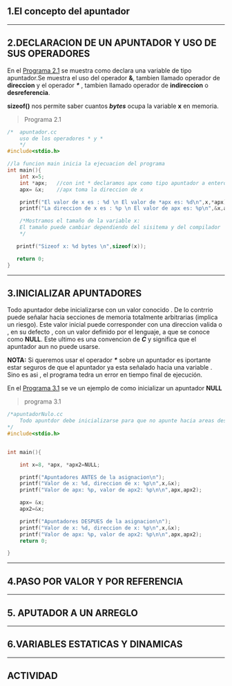 
## 1.El concepto del apuntador
---
## 2.DECLARACION DE UN APUNTADOR Y USO DE SUS OPERADORES 

En el  [Programa 2.1](programa1_2_1.cc) se muestra como declara una variable de tipo apuntador.Se muestra el uso del operador **&**, tambien llamado operador de **direccion** y el operador **_*_** , tambien llamado operador de **indireccion** o **desreferencia**.

**sizeof()** nos permite saber cuantos **_bytes_** ocupa la variable **x** en memoria.

> Programa 2.1
```c
/*  apuntador.cc
    uso de los operadores * y * 
    */
#include<stdio.h>

//la funcion main inicia la ejecuacion del programa 
int main(){
    int x=5;
    int *apx;   //con int * declaramos apx como tipo apuntador a entero
    apx= &x;    //apx toma la direccion de x

    printf("El valor de x es : %d \n El valor de *apx es: %d\n",x,*apx);
    printf("La direccion de x es : %p \n El valor de apx es: %p\n",&x,apx);

    /*Mostramos el tamaño de la variable x:
    El tamaño puede cambiar dependiendo del sisitema y del compilador
    */

   printf("Sizeof x: %d bytes \n",sizeof(x));

   return 0;
}

```

---
## 3.INICIALIZAR APUNTADORES

Todo apuntador debe inicializarse con  un valor conocido . De lo contrrio puede señalar hacia secciones de memoria totalmente arbitrarias (implica un riesgo). Este valor inicial puede corresponder con una direccion valida o , en su defecto , con un valor definido por el lenguaje, a que se conoce como **NULL**. Este ultimo es una convencion de **_C_** y significa que el apuntador aun no puede usarse.

**NOTA:** Si queremos usar el operador **_*_**  sobre un apuntador es iportante estar seguros de que el apuntador ya esta señalado hacia una variable . Sino es asi , el programa tedra un error en tiempo final de ejecución.

En el [Programa 3.1](programa1_3_1.cc) se ve un ejemplo de como inicializar un apuntador **NULL**
>programa 3.1

```c
/*apuntadorNulo.cc
    Todo apuntdor debe inicializarse para que no apunte hacia areas desconocidas o no inicializadas de la memoria
*/
#include<stdio.h>


int main(){

    int x=8, *apx, *apx2=NULL;

    printf("Apuntadores ANTES de la asignacion\n");
    printf("Valor de x: %d, direccion de x: %p\n",x,&x);
    printf("Valor de apx: %p, valor de apx2: %p\n\n",apx,apx2);

    apx= &x;
    apx2=&x;

    printf("Apuntadores DESPUES de la asignacion\n");
    printf("Valor de x: %d, direccion de x: %p\n",x,&x);
    printf("Valor de apx: %p, valor de apx2: %p\n\n",apx,apx2);
    return 0;

}
```

---
## 4.PASO POR VALOR Y POR REFERENCIA

---
## 5. APUTADOR A UN ARREGLO


---
## 6.VARIABLES ESTATICAS Y DINAMICAS


---
## ACTIVIDAD